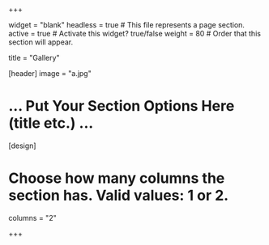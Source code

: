 +++

widget = "blank"
headless = true  # This file represents a page section.
active = true  # Activate this widget? true/false
weight = 80  # Order that this section will appear.

title = "Gallery"

[header]
image = "a.jpg"

# ... Put Your Section Options Here (title etc.) ...

[design]
  # Choose how many columns the section has. Valid values: 1 or 2.
  columns = "2"


+++